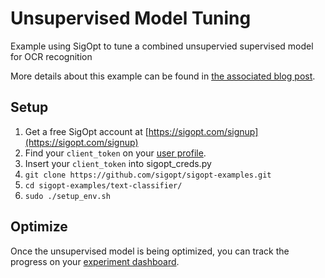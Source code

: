 # Unsupervised Model Tuning

Example using SigOpt to tune a combined unsupervied supervised model for OCR recognition

More details about this example can be found in [the associated blog post](LINK).

## Setup

1. Get a free SigOpt account at [https://sigopt.com/signup](https://sigopt.com/signup)
2. Find your `client_token` on your [user profile](https://sigopt.com/user/profile).
3. Insert your `client_token` into sigopt_creds.py
4. `git clone https://github.com/sigopt/sigopt-examples.git`
5. `cd sigopt-examples/text-classifier/`
4. `sudo ./setup_env.sh`

## Optimize

Once the unsupervised model is being optimized, you can track the progress on your [experiment dashboard](https://sigopt.com/experiment/list).
